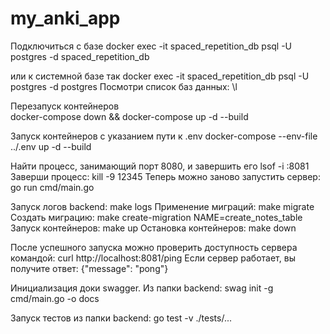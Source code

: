 # my_anki_app
Подключиться с базе
docker exec -it spaced_repetition_db psql -U postgres -d spaced_repetition_db

или к системной базе так
docker exec -it spaced_repetition_db psql -U postgres -d postgres
Посмотри список баз данных:
\l

Перезапуск контейнеров  
docker-compose down && docker-compose up -d --build

Запуск контейнеров с указанием пути к .env
docker-compose --env-file ../.env up -d --build


Найти процесс, занимающий порт 8080, и завершить его
lsof -i :8081
Заверши процесс:
kill -9 12345
Теперь можно заново запустить сервер:
go run cmd/main.go

Запуск логов backend:
make logs
Применение миграций:
make migrate
Создать миграцию:
make create-migration NAME=create_notes_table
Запуск контейнеров:
make up
Остановка контейнеров:
make down

После успешного запуска можно проверить доступность сервера командой:
curl http://localhost:8081/ping
Если сервер работает, вы получите ответ:
{"message": "pong"}

Инициализация доки swagger. Из папки backend:
swag init -g cmd/main.go -o docs

Запуск тестов из папки backend:
go test -v ./tests/...


